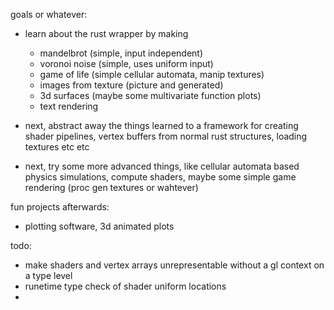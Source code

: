 goals or whatever:
- learn about the rust wrapper by making
  - mandelbrot (simple, input independent)
  - voronoi noise (simple, uses uniform input)
  - game of life (simple cellular automata, manip textures)
  - images from texture (picture and generated)
  - 3d surfaces (maybe some multivariate function plots)
  - text rendering

- next, abstract away the things learned to a framework
  for creating shader pipelines, vertex buffers from normal
  rust structures, loading textures etc etc

- next, try some more advanced things, like cellular automata
  based physics simulations, compute shaders, maybe some
  simple game rendering (proc gen textures or wahtever)

fun projects afterwards:
- plotting software, 3d animated plots


todo:
- make shaders and vertex arrays unrepresentable without a gl context on a type level
- runetime type check of shader uniform locations
- 